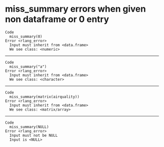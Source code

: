 # miss_summary errors when given non dataframe or 0 entry

    Code
      miss_summary(0)
    Error <rlang_error>
      Input must inherit from <data.frame>
      We see class: <numeric>

---

    Code
      miss_summary("a")
    Error <rlang_error>
      Input must inherit from <data.frame>
      We see class: <character>

---

    Code
      miss_summary(matrix(airquality))
    Error <rlang_error>
      Input must inherit from <data.frame>
      We see class: <matrix/array>

---

    Code
      miss_summary(NULL)
    Error <rlang_error>
      Input must not be NULL
      Input is <NULL>

